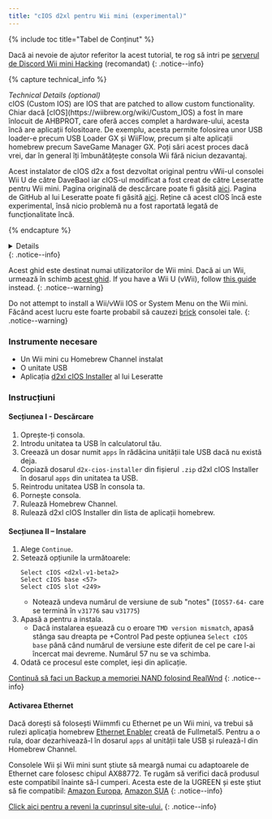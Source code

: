 ```yaml
---
title: "cIOS d2xl pentru Wii mini (experimental)"
---
```


{% include toc title="Tabel de Conținut" %}

Dacă ai nevoie de ajutor referitor la acest tutorial, te rog să intri pe [serverul de Discord Wii mini Hacking](https://discord.gg/6ryxnkS) (recomandat)
{: .notice--info}

{% capture technical_info %}
<summary><em>Technical Details (optional)</em></summary>
cIOS (Custom IOS) are IOS that are patched to allow custom functionality. Chiar dacă [cIOS](https://wiibrew.org/wiki/Custom_IOS) a fost în mare înlocuit de AHBPROT, care oferă acces complet a hardware-ului, acesta încă are aplicații folositoare. De exemplu, acesta permite folosirea unor USB loader-e precum USB Loader GX și WiiFlow, precum și alte aplicații homebrew precum SaveGame Manager GX. Poți sări acest proces dacă vrei, dar în general îți îmbunătățește consola Wii fără niciun dezavantaj.

Acest instalator de cIOS d2x a fost dezvoltat original pentru vWii-ul consolei Wii U de către DaveBaol iar cIOS-ul modificat a fost creat de către Leseratte pentru Wii mini. Pagina originală de descărcare poate fi găsită [aici](https://wii.leseratte10.de/d2xl-cIOS/). Pagina de GitHub al lui Leseratte poate fi găsită [aici](https://github.com/Leseratte10/d2xl-cios). Reține că acest cIOS încă este experimental, însă nicio problemă nu a fost raportată legată de funcționalitate încă.

{% endcapture %}
<details>{{ technical_info | markdownify }}</details>
{: .notice--info}

Acest ghid este destinat numai utilizatorilor de Wii mini. Dacă ai un Wii, urmează în schimb [acest ghid](cios). If you have a Wii U (vWii), follow [this guide](cios-vwii) instead.
{: .notice--warning}

Do not attempt to install a Wii/vWii IOS or System Menu on the Wii mini. Făcând acest lucru este foarte probabil să cauzezi [brick](bricks#ios-brick) consolei tale.
{: .notice--warning}

### Instrumente necesare

* Un Wii mini cu Homebrew Channel instalat
* O unitate USB
* Aplicația [d2xl cIOS Installer](/assets/files/d2xl_wii_mini_cIOS_installer_v1_beta2.zip) al lui Leseratte

### Instrucțiuni

#### Secțiunea I - Descărcare

1. Oprește-ți consola.
1. Introdu unitatea ta USB în calculatorul tău.
1. Creează un dosar numit `apps` în rădăcina unității tale USB dacă nu există deja.
1. Copiază dosarul `d2x-cios-installer` din fișierul `.zip` d2xl cIOS Installer în dosarul `apps` din unitatea ta USB.
1. Reintrodu unitatea USB în consola ta.
1. Pornește consola.
1. Rulează Homebrew Channel.
1. Rulează d2xl cIOS Installer din lista de aplicații homebrew.

#### Secțiunea II – Instalare

1. Alege `Continue`.
1. Setează opțiunile la următoarele:
    ```
    Select cIOS <d2xl-v1-beta2>
    Select cIOS base <57>
    Select cIOS slot <249>
    ```
    + Notează undeva numărul de versiune de sub "notes" (`IOS57-64-` care se termină în `v31776` sau `v31775`)
1. Apasă a pentru a instala.
    + Dacă instalarea eșuează cu o eroare `TMD version mismatch`, apasă stânga sau dreapta pe +Control Pad peste opțiunea `Select cIOS base` până când numărul de versiune este diferit de cel pe care l-ai încercat mai devreme. Numărul 57 nu se va schimba.
1. Odată ce procesul este complet, ieși din aplicație.

[Continuă să faci un Backup a memoriei NAND folosind RealWnd](wnd-mini)
{: .notice--info}

#### Activarea Ethernet

Dacă dorești să folosești Wiimmfi cu Ethernet pe un Wii mini, va trebui să rulezi aplicația homebrew [Ethernet Enabler](/assets/files/Wii_Mini_Ethernet_Enable.zip) creată de Fullmetal5. Pentru a o rula, doar dezarhivează-l în dosarul `apps` al unității tale USB și rulează-l din Homebrew Channel.

Consolele Wii și Wii mini sunt știute să meargă numai cu adaptoarele de Ethernet care folosesc chipul AX88772. Te rugăm să verifici dacă produsul este compatibil înainte să-l cumperi. Acesta este de la UGREEN și este știut să fie compatibil: [Amazon Europa](https://www.amazon.de/dp/B00MYT481C), [Amazon SUA](https://a.co/d/3OcSJDS)
{: .notice--info}

[Click aici pentru a reveni la cuprinsul site-ului.](site-navigation)
{: .notice--info}

